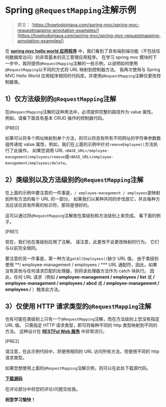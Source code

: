 # Spring `@RequestMapping`注解示例

> 原文： [https://howtodoinjava.com/spring-mvc/spring-mvc-requestmapping-annotation-examples/](https://howtodoinjava.com/spring-mvc/spring-mvc-requestmapping-annotation-examples/)

在 [**spring mvc hello world 应用程序**](//howtodoinjava.com/spring/spring-mvc/spring-mvc-hello-world-example/) 中，我们看到了具有端到端功能（不包括任何数据库访问）的非常基本的员工管理应用程序。 在学习 spring mvc 模块的下一步中，我将提供`@RequestMapping`注解的一些示例，以说明如何使用`@RequestMapping`以不同的方式将 URL 映射到控制器方法。 我再次使用与 Spring MVC Hello World 应用程序相同的代码库，并使用`@RequestMapping`注解仅更改控制器类。

## 1）仅方法级别的`@RequestMapping`注解

在`@RequestMapping`注解的这种用法中，必须提供完整的路径作为 value 属性。 例如，请看下面具有基本 CRUD 操作的控制器代码。

[PRE0]

如果可以将多个网址映射到单个方法，则可以将具有所有不同网址的字符串参数数组传递给 value 属性，例如，我们在上面的示例中针对`removeEmployee()`方法执行了此操作。 如果您调用 URL `<BASE_URL>/employee-management/employees/remove`或`<BASE_URL>/employee-management/employees/delete`。

## 2）类级别以及方法级别的`@RequestMapping`注解

在上面的示例中要注意的一件事是，`/ employee-management / employees`是映射到所有方法的每个 URL 的一部分。 如果我们以某种共同的步伐放它，并且每种方法应该仅具有所需的标识符，那将是很好的。

这可以通过将`@RequestMapping`注解放在类级别和方法级别上来完成。 看下面的例子。

[PRE1]

现在，我们也在类级别应用了注解。 请注意，此更改不会更改映射的行为。 它们与以前完全相同。

要注意的另一件事是，第一种方法`getAllEmployees()`缺少 URL 值。 由于类级别使用 **/ employee-management / employees / *** URL 通配符，因此，如果没有其他与任何请求匹配的处理器，则将该处理器方法作为 catch 块执行。 因此，任何 URL 请求（例如 **/ employee-management / employees / list** 或 **/ employee-management / employees / abcd** 或 **/ employee-management / employees /** ）触发此方法。

## 3）仅使用 HTTP 请求类型的`@RequestMapping`注解

也有可能在类级别上只有一个`@RequestMapping`注解，而在方法级别上您没有指定 URL 值。 只需指定 HTTP 请求类型，即可将每种不同的 http 类型映射到不同的方法。 这种设计在 [**RESTFul Web 服务**](//howtodoinjava.com/restful-web-service/) 中非常流行。

[PRE2]

请注意，在此示例代码中，将使用相同的 URL 访问所有方法，但使用不同的 http 请求类型。

如果您想使用上面的`@RequestMapping`注解示例，则可以在此处下载源代码。

[**下载源码**](https://drive.google.com/file/d/0B7yo2HclmjI4WTk4NzVVenRHS2c/view?usp=sharing)

在评论部分中将您的评论/问题交给我。

**祝您学习愉快！**